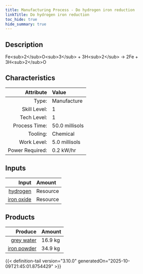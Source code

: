 ```yaml
---
title: Manufacturing Process - Do hydrogen iron reduction
linkTitle: Do hydrogen iron reduction
toc_hide: true
hide_summary: true
---
```

<!-- This is generated by the MarsSim HelpGenertor, do not edit. -->

## Description
Fe&lt;sub&gt;2&lt;/sub&gt;O&lt;sub&gt;3&lt;/sub&gt; + 3H&lt;sub&gt;2&lt;/sub&gt;&#10;&#9;&#9;-&gt; 2Fe + 3H&lt;sub&gt;2&lt;/sub&gt;O

## Characteristics

| Attribute      | Value |
|--------:|:------|
|Type:|Manufacture|
|Skill Level:|1|
|Tech Level:|1|
|Process Time:|50.0 millisols|
|Tooling:|Chemical|
|Work Level:|5.0 millisols|
|Power Required:|0.2 kW/hr|

## Inputs

| Input      | Amount |
|--------:|:------|
|[hydrogen](/docs/definitions/resource/hydrogen)|Resource|2.5 kg|
|[iron oxide](/docs/definitions/resource/iron-oxide)|Resource|50.0 kg|

## Products


| Produce      | Amount |
|--------:|:------|
|[grey water](/docs/definitions/resource/grey-water)|16.9 kg|
|[iron powder](/docs/definitions/resource/iron-powder)|34.9 kg|



{{< definition-tail version="3.10.0" generatedOn="2025-10-09T21:45:01.8754429" >}}



